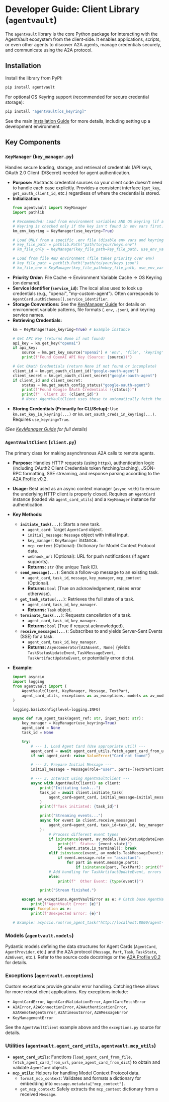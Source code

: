 # Developer Guide: Client Library (`agentvault`)

The `agentvault` library is the core Python package for interacting with the AgentVault ecosystem from the client-side. It enables applications, scripts, or even other agents to discover A2A agents, manage credentials securely, and communicate using the A2A protocol.

## Installation

Install the library from PyPI:

```bash
pip install agentvault
```

For optional OS Keyring support (recommended for secure credential storage):

```bash
pip install "agentvault[os_keyring]"
```

See the main [Installation Guide](../installation.md) for more details, including setting up a development environment.

## Key Components

### `KeyManager` (`key_manager.py`)

Handles secure loading, storage, and retrieval of credentials (API keys, OAuth 2.0 Client ID/Secret) needed for agent authentication.

*   **Purpose:** Abstracts credential sources so your client code doesn't need to handle each case explicitly. Provides a consistent interface (`get_key`, `get_oauth_client_id`, etc.) regardless of where the credential is stored.
*   **Initialization:**
    ```python
    from agentvault import KeyManager
    import pathlib

    # Recommended: Load from environment variables AND OS keyring (if available)
    # Keyring is checked only if the key isn't found in env vars first.
    km_env_keyring = KeyManager(use_keyring=True)

    # Load ONLY from a specific .env file (disable env vars and keyring)
    # key_file_path = pathlib.Path("path/to/your/keys.env")
    # km_file_only = KeyManager(key_file_path=key_file_path, use_env_vars=False, use_keyring=False)

    # Load from file AND environment (file takes priority over env)
    # key_file_path = pathlib.Path("path/to/your/keys.json")
    # km_file_env = KeyManager(key_file_path=key_file_path, use_env_vars=True, use_keyring=False)
    ```
*   **Priority Order:** File Cache -> Environment Variable Cache -> OS Keyring (on demand).
*   **Service Identifier (`service_id`):** The local alias used to look up credentials (e.g., "openai", "my-custom-agent"). Often corresponds to `AgentCard.authSchemes[].service_identifier`.
*   **Storage Conventions:** See the [KeyManager Guide](key_manager.md) for details on environment variable patterns, file formats (`.env`, `.json`), and keyring service names.
*   **Retrieving Credentials:**
    ```python
    km = KeyManager(use_keyring=True) # Example instance

    # Get API Key (returns None if not found)
    api_key = km.get_key("openai")
    if api_key:
        source = km.get_key_source("openai") # 'env', 'file', 'keyring', or None
        print(f"Found OpenAI API Key (Source: {source})")

    # Get OAuth Credentials (return None if not found or incomplete)
    client_id = km.get_oauth_client_id("google-oauth-agent")
    client_secret = km.get_oauth_client_secret("google-oauth-agent")
    if client_id and client_secret:
        status = km.get_oauth_config_status("google-oauth-agent")
        print(f"Found Google OAuth Credentials ({status})")
        print(f"  Client ID: {client_id}")
        # Note: AgentVaultClient uses these to automatically fetch the Bearer token.
    ```
*   **Storing Credentials (Primarily for CLI/Setup):** Use `km.set_key_in_keyring(...)` or `km.set_oauth_creds_in_keyring(...)`. Requires `use_keyring=True`.

*(See [KeyManager Guide](key_manager.md) for full details)*

### `AgentVaultClient` (`client.py`)

The primary class for making asynchronous A2A calls to remote agents.

*   **Purpose:** Handles HTTP requests (using `httpx`), authentication logic (including OAuth2 Client Credentials token fetching/caching), JSON-RPC formatting, SSE streaming, and response parsing according to the [A2A Profile v0.2](../architecture/a2a_protocol.md).
*   **Usage:** Best used as an async context manager (`async with`) to ensure the underlying HTTP client is properly closed. Requires an `AgentCard` instance (loaded via `agent_card_utils`) and a `KeyManager` instance for authentication.

*   **Key Methods:**
    *   **`initiate_task(...)`**: Starts a new task.
        *   `agent_card`: Target `AgentCard` object.
        *   `initial_message`: `Message` object with initial input.
        *   `key_manager`: `KeyManager` instance.
        *   `mcp_context` (Optional): Dictionary for Model Context Protocol data.
        *   `webhook_url` (Optional): URL for push notifications (if agent supports).
        *   **Returns:** `str` (the unique Task ID).
    *   **`send_message(...)`**: Sends a follow-up message to an existing task.
        *   `agent_card`, `task_id`, `message`, `key_manager`, `mcp_context` (Optional).
        *   **Returns:** `bool` (True on acknowledgement, raises error otherwise).
    *   **`get_task_status(...)`**: Retrieves the full state of a task.
        *   `agent_card`, `task_id`, `key_manager`.
        *   **Returns:** `Task` object.
    *   **`terminate_task(...)`**: Requests cancellation of a task.
        *   `agent_card`, `task_id`, `key_manager`.
        *   **Returns:** `bool` (True if request acknowledged).
    *   **`receive_messages(...)`**: Subscribes to and yields Server-Sent Events (SSE) for a task.
        *   `agent_card`, `task_id`, `key_manager`.
        *   **Returns:** `AsyncGenerator[A2AEvent, None]` (yields `TaskStatusUpdateEvent`, `TaskMessageEvent`, `TaskArtifactUpdateEvent`, or potentially error dicts).

*   **Example:**
    ```python
    import asyncio
    import logging
    from agentvault import (
        AgentVaultClient, KeyManager, Message, TextPart,
        agent_card_utils, exceptions as av_exceptions, models as av_models
    )

    logging.basicConfig(level=logging.INFO)

    async def run_agent_task(agent_ref: str, input_text: str):
        key_manager = KeyManager(use_keyring=True)
        agent_card = None
        task_id = None

        try:
            # --- 1. Load Agent Card (Use appropriate util) ---
            agent_card = await agent_card_utils.fetch_agent_card_from_url(agent_ref)
            if not agent_card: raise ValueError("Card not found")

            # --- 2. Prepare Initial Message ---
            initial_message = Message(role="user", parts=[TextPart(content=input_text)])

            # --- 3. Interact using AgentVaultClient ---
            async with AgentVaultClient() as client:
                print("Initiating task...")
                task_id = await client.initiate_task(
                    agent_card=agent_card, initial_message=initial_message, key_manager=key_manager
                )
                print(f"Task initiated: {task_id}")

                print("Streaming events...")
                async for event in client.receive_messages(
                    agent_card=agent_card, task_id=task_id, key_manager=key_manager
                ):
                    # Process different event types
                    if isinstance(event, av_models.TaskStatusUpdateEvent):
                        print(f"  Status: {event.state}")
                        if event.state.is_terminal(): break
                    elif isinstance(event, av_models.TaskMessageEvent):
                        if event.message.role == "assistant":
                            for part in event.message.parts:
                                if isinstance(part, TextPart): print(f"  Assistant: {part.content}")
                    # Add handling for TaskArtifactUpdateEvent, errors etc.
                    else:
                        print(f"  Other Event: {type(event)}")

                print("Stream finished.")

        except av_exceptions.AgentVaultError as e: # Catch base AgentVault errors
            print(f"AgentVault Error: {e}")
        except Exception as e:
            print(f"Unexpected Error: {e}")

    # Example: asyncio.run(run_agent_task("http://localhost:8000/agent-card.json", "Hello"))
    ```

### Models (`agentvault.models`)

Pydantic models defining the data structures for Agent Cards (`AgentCard`, `AgentProvider`, etc.) and the A2A protocol (`Message`, `Part`, `Task`, `TaskState`, `A2AEvent`, etc.). Refer to the source code docstrings or the [A2A Profile v0.2](../architecture/a2a_protocol.md) for details.

### Exceptions (`agentvault.exceptions`)

Custom exceptions provide granular error handling. Catching these allows for more robust client applications. Key exceptions include:

*   `AgentCardError`, `AgentCardValidationError`, `AgentCardFetchError`
*   `A2AError`, `A2AConnectionError`, `A2AAuthenticationError`, `A2ARemoteAgentError`, `A2ATimeoutError`, `A2AMessageError`
*   `KeyManagementError`

See the `AgentVaultClient` example above and the `exceptions.py` source for details.

### Utilities (`agentvault.agent_card_utils`, `agentvault.mcp_utils`)

*   **`agent_card_utils`**: Functions (`load_agent_card_from_file`, `fetch_agent_card_from_url`, `parse_agent_card_from_dict`) to obtain and validate `AgentCard` objects.
*   **`mcp_utils`**: Helpers for handling Model Context Protocol data.
    *   `format_mcp_context`: Validates and formats a dictionary for embedding into `message.metadata["mcp_context"]`.
    *   `get_mcp_context`: Safely extracts the `mcp_context` dictionary from a received `Message`.
